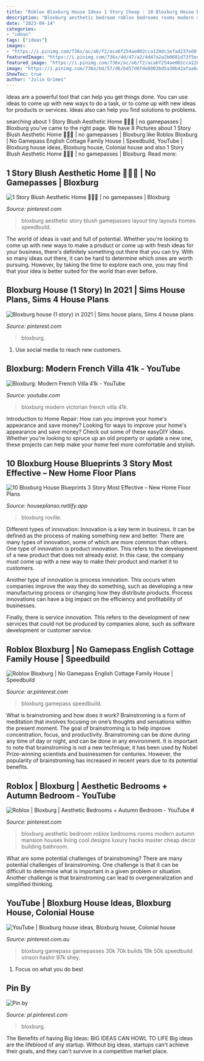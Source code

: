 ```yaml
---
title: "Roblox Bloxburg House Ideas 1 Story Cheap : 10 Bloxburg House Blueprints 3 Story Most Effective – New Home Floor Plans"
description: "Bloxburg aesthetic bedroom roblox bedrooms rooms modern autumn mansion houses living cool designs luxury hacks master cheap decor building bathroom"
date: "2023-09-14"
categories:
- "ideas"
tags: ["ideas"]
images:
- "https://i.pinimg.com/736x/ac/a6/f2/aca6f254ae002cca120dc1efad237ed0.jpg"
featuredImage: "https://i.pinimg.com/736x/4d/47/a2/4d47a2a2b0681d73f5ec51be1bef3e9e.jpg"
featured_image: "https://i.pinimg.com/736x/ac/a6/f2/aca6f254ae002cca120dc1efad237ed0.jpg"
image: "https://i.pinimg.com/736x/bd/57/d6/bd57d6fde8003bd5a30b42afaa6a9460.jpg"
ShowToc: true
author: "Julio Grimes"
---
```



Ideas are a powerful tool that can help you get things done. You can use ideas to come up with new ways to do a task, or to come up with new ideas for products or services. Ideas also can help you find solutions to problems.

	

		
searching about 1 Story Blush Aesthetic Home 🧚🏻‍♀️ | no gamepasses | Bloxburg you've came to the right page. We have 8 Pictures about 1 Story Blush Aesthetic Home 🧚🏻‍♀️ | no gamepasses | Bloxburg like Roblox Bloxburg | No Gamepass English Cottage Family House | Speedbuild, YouTube | Bloxburg house ideas, Bloxburg house, Colonial house and also 1 Story Blush Aesthetic Home 🧚🏻‍♀️ | no gamepasses | Bloxburg. Read more:
		
    
## 1 Story Blush Aesthetic Home 🧚🏻‍♀️ | No Gamepasses | Bloxburg

<img loading=lazy src="https://i.pinimg.com/736x/b3/0a/0a/b30a0a262ccaad95d5a70dcdb1caefea.jpg" onerror="this.onerror=null;this.src='https://tse3.mm.bing.net/th?id=OIP.edD7AySn2LfAoLSWlSWvFQHaEK&amp;pid=15.1';" alt="1 Story Blush Aesthetic Home 🧚🏻‍♀️ | no gamepasses | Bloxburg">

_Source: pinterest.com_

>bloxburg aesthetic story blush gamepasses layout tiny layouts homes speedbuild. 

	

The world of ideas is vast and full of potential. Whether you're looking to come up with new ways to make a product or come up with fresh ideas for your business, there's definitely something out there that you can try. With so many ideas out there, it can be hard to determine which ones are worth pursuing. However, by taking the time to explore each one, you may find that your idea is better suited for the world than ever before.

    
## Bloxburg House (1 Story) In 2021 | Sims House Plans, Sims 4 House Plans

<img loading=lazy src="https://i.pinimg.com/736x/0b/d7/cc/0bd7ccd1c271d5d82ae191454a9c2ec0.jpg" onerror="this.onerror=null;this.src='https://tse3.mm.bing.net/th?id=OIP.lf5Ur7P1-cbv9aDeyztv0gHaFi&amp;pid=15.1';" alt="Bloxburg house (1 story) in 2021 | Sims house plans, Sims 4 house plans">

_Source: pinterest.com_

>bloxburg. 

	

1. Use social media to reach new customers.

    
## Bloxburg: Modern French Villa 41k - YouTube

<img loading=lazy src="https://i.ytimg.com/vi/0vX7gvPDapA/maxresdefault.jpg" onerror="this.onerror=null;this.src='https://tse3.mm.bing.net/th?id=OIP.oldU4zwthodO_7-rFjApJAHaEK&amp;pid=15.1';" alt="Bloxburg: Modern French Villa 41k - YouTube">

_Source: youtube.com_

>bloxburg modern victorian french villa 41k. 

	

Introduction to Home Repair: How can you improve your home's appearance and save money?
Looking for ways to improve your home's appearance and save money? Check out some of these easyDIY ideas. Whether you're looking to spruce up an old property or update a new one, these projects can help make your home feel more comfortable and stylish.

    
## 10 Bloxburg House Blueprints 3 Story Most Effective – New Home Floor Plans

<img loading=lazy src="https://i.ytimg.com/vi/3jC0YyLyyNU/maxresdefault.jpg" onerror="this.onerror=null;this.src='https://tse2.mm.bing.net/th?id=OIP.8KaD8BXWuG8XPNbL0CeQfAHaEK&amp;pid=15.1';" alt="10 Bloxburg House Blueprints 3 Story Most Effective – New Home Floor Plans">

_Source: houseplanso.netlify.app_

>bloxburg roville. 

	

Different types of innovation:
Innovation is a key term in business. It can be defined as the process of making something new and better. There are many types of innovation, some of which are more common than others. 
One type of innovation is product innovation. This refers to the development of a new product that does not already exist. In this case, the company must come up with a new way to make their product and market it to customers. 

Another type of innovation is process innovation. This occurs when companies improve the way they do something, such as developing a new manufacturing process or changing how they distribute products. Process innovations can have a big impact on the efficiency and profitability of businesses. 

Finally, there is service innovation. This refers to the development of new services that could not be produced by companies alone, such as software development or customer service.

    
## Roblox Bloxburg | No Gamepass English Cottage Family House | Speedbuild

<img loading=lazy src="https://i.pinimg.com/736x/bd/57/d6/bd57d6fde8003bd5a30b42afaa6a9460.jpg" onerror="this.onerror=null;this.src='https://tse4.mm.bing.net/th?id=OIP.BodNP8j-_Xc_qb5Cpx2R0wHaEK&amp;pid=15.1';" alt="Roblox Bloxburg | No Gamepass English Cottage Family House | Speedbuild">

_Source: ar.pinterest.com_

>bloxburg gamepass speedbuild. 

	

What is brainstroming and how does it work?
Brainstroming is a form of meditation that involves focusing on one’s thoughts and sensations within the present moment. The goal of brainstroming is to help improve concentration, focus, and productivity. Brainstroming can be done during any time of day or night, and can be done in any environment. It is important to note that brainstroming is not a new technique; it has been used by Nobel Prize-winning scientists and businessmen for centuries. However, the popularity of brainstroming has increased in recent years due to its potential benefits.

    
## Roblox | Bloxburg | Aesthetic Bedrooms + Autumn Bedroom - YouTube #

<img loading=lazy src="https://i.pinimg.com/736x/f6/c9/c1/f6c9c19acf0f08d0ea8024fde80a09d5.jpg" onerror="this.onerror=null;this.src='https://tse2.mm.bing.net/th?id=OIP.ROLbTkjqACWNIHe6anVqzwHaEK&amp;pid=15.1';" alt="Roblox | Bloxburg | Aesthetic Bedrooms + Autumn Bedroom - YouTube #">

_Source: pinterest.com_

>bloxburg aesthetic bedroom roblox bedrooms rooms modern autumn mansion houses living cool designs luxury hacks master cheap decor building bathroom. 

	

What are some potential challenges of brainstroming?
There are many potential challenges of brainstroming. One challenge is that it can be difficult to determine what is important in a given problem or situation. Another challenge is that brainstroming can lead to overgeneralization and simplified thinking.

    
## YouTube | Bloxburg House Ideas, Bloxburg House, Colonial House

<img loading=lazy src="https://i.pinimg.com/736x/ac/a6/f2/aca6f254ae002cca120dc1efad237ed0.jpg" onerror="this.onerror=null;this.src='https://tse2.mm.bing.net/th?id=OIP.jxGYrhQO9WcJhvWnNu1E4AHaEK&amp;pid=15.1';" alt="YouTube | Bloxburg house ideas, Bloxburg house, Colonial house">

_Source: pinterest.com.au_

>bloxburg gamepass gamepasses 30k 70k builds 19k 50k speedbuild vinson hashir 97k shey. 

	

1. Focus on what you do best

    
## Pin By

<img loading=lazy src="https://i.pinimg.com/736x/4d/47/a2/4d47a2a2b0681d73f5ec51be1bef3e9e.jpg" onerror="this.onerror=null;this.src='https://tse1.mm.bing.net/th?id=OIP.p-UkT8sZkMSVvMRYfZL4sgHaEK&amp;pid=15.1';" alt="Pin by">

_Source: pl.pinterest.com_

>bloxburg. 

	

The Benefits of having Big Ideas:
BIG IDEAS CAN HOWL TO LIFE
Big ideas are the lifeblood of any startup. Without big ideas, startups can't achieve their goals, and they can't survive in a competitive market place.

